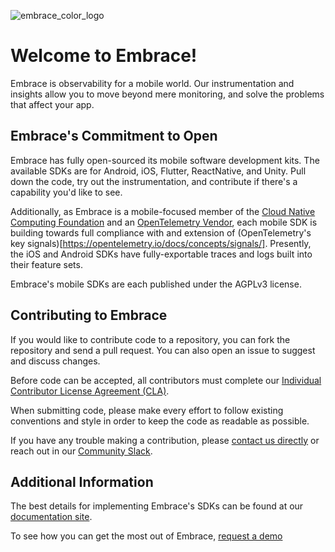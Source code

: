 ![embrace_color_logo](https://github.com/embrace-io/.github/assets/19441/9a7600b1-754e-47bd-bbbf-ba7989e0f8a6)

# Welcome to Embrace!

Embrace is observability for a mobile world. Our instrumentation and insights allow you to move beyond mere monitoring, and solve the problems that affect your app.

## Embrace's Commitment to Open

Embrace has fully open-sourced its mobile software development kits. The available SDKs are for Android, iOS, Flutter, ReactNative, and Unity. Pull down the code, try out the instrumentation, and contribute if there's a capability you'd like to see.

Additionally, as Embrace is a mobile-focused member of the [Cloud Native Computing Foundation](https://www.cncf.io) and an [OpenTelemetry Vendor](https://opentelemetry.io/ecosystem/vendors/), each mobile SDK is building towards full compliance with and extension of (OpenTelemetry's key signals)[https://opentelemetry.io/docs/concepts/signals/]. Presently, the iOS and Android SDKs have fully-exportable traces and logs built into their feature sets.

Embrace's mobile SDKs are each published under the AGPLv3 license.

## Contributing to Embrace

If you would like to contribute code to a repository, you can fork the repository and send a pull request. You can also open an issue to suggest and discuss changes.

Before code can be accepted, all contributors must complete our [Individual Contributor License Agreement (CLA)](https://forms.gle/SjXadmUcVwh6NrU68).

When submitting code, please make every effort to follow existing conventions and style in order to keep the code as readable as possible.

If you have any trouble making a contribution, please [contact us directly](mailto:support@embrace.io) or reach out in our [Community Slack](https://embraceio-community.slack.com/).

## Additional Information

The best details for implementing Embrace's SDKs can be found at our [documentation site](embrace.io/docs).

To see how you can get the most out of Embrace, [request a demo](https://embrace.io/request-demo/)
